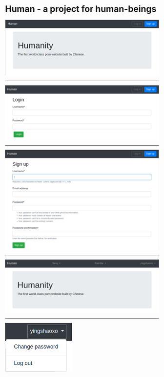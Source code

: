 # Human - a project for human-beings

![](screenshot/screenshot1.png)
___
![](screenshot/screenshot2.png)
___
![](screenshot/screenshot3.png)
___
![](screenshot/screenshot4.png)
___
![](screenshot/screenshot5.png)

